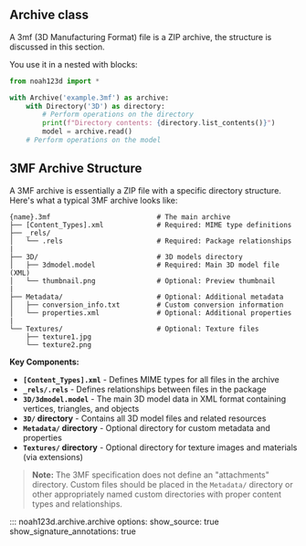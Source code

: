 ## Archive class

A 3mf (3D Manufacturing Format) file is a ZIP archive, the structure is discussed in this section.


You use it in  a nested with blocks:

```python
from noah123d import *

with Archive('example.3mf') as archive:
    with Directory('3D') as directory:
        # Perform operations on the directory
        print(f"Directory contents: {directory.list_contents()}")
        model = archive.read()  
    # Perform operations on the model
```

## 3MF Archive Structure

A 3MF archive is essentially a ZIP file with a specific directory structure. Here's what a typical 3MF archive looks like:

```
{name}.3mf                          # The main archive 
├── [Content_Types].xml             # Required: MIME type definitions
├── _rels/
│   └── .rels                       # Required: Package relationships
|
├── 3D/                             # 3D models directory
│   ├── 3dmodel.model               # Required: Main 3D model file (XML)
│   └── thumbnail.png               # Optional: Preview thumbnail
|
├── Metadata/                       # Optional: Additional metadata
│   ├── conversion_info.txt         # Custom conversion information
│   └── properties.xml              # Optional: Additional properties
|
└── Textures/                       # Optional: Texture files
    ├── texture1.jpg
    └── texture2.png
```

**Key Components:**

- **`[Content_Types].xml`** - Defines MIME types for all files in the archive
- **`_rels/.rels`** - Defines relationships between files in the package
- **`3D/3dmodel.model`** - The main 3D model data in XML format containing vertices, triangles, and objects
- **`3D/` directory** - Contains all 3D model files and related resources
- **`Metadata/` directory** - Optional directory for custom metadata and properties
- **`Textures/` directory** - Optional directory for texture images and materials (via extensions)

> **Note:** The 3MF specification does not define an "attachments" directory. Custom files should be placed in the `Metadata/` directory or other appropriately named custom directories with proper content types and relationships.


::: noah123d.archive.archive
    options:
      show_source: true
      show_signature_annotations: true

